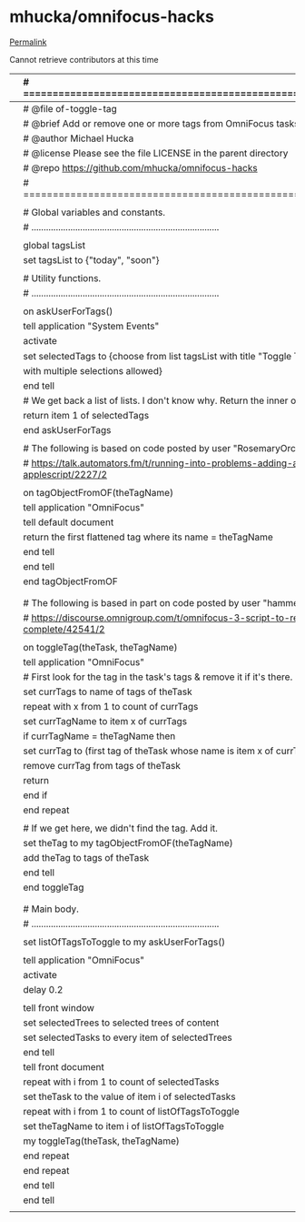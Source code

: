 # mhucka/omnifocus-hacks

[Permalink](https://github.com/mhucka/omnifocus-hacks/blob/42c539711953e6990994550ff7bdfe2364ce3f02/of-toggle-tag.scpt)

Cannot retrieve contributors at this time

|  | \# ============================================================================= |
| :--- | :--- |
|  | \# @file of-toggle-tag |
|  | \# @brief Add or remove one or more tags from OmniFocus tasks |
|  | \# @author Michael Hucka |
|  | \# @license Please see the file LICENSE in the parent directory |
|  | \# @repo https://github.com/mhucka/omnifocus-hacks |
|  | \# ============================================================================= |
|  |  |
|  | \# Global variables and constants. |
|  | \# ............................................................................. |
|  |  |
|  | global tagsList |
|  | set tagsList to {"today", "soon"} |
|  |  |
|  | \# Utility functions. |
|  | \# ............................................................................. |
|  |  |
|  | on askUserForTags\(\) |
|  |  tell application "System Events" |
|  |  activate |
|  |  set selectedTags to {choose from list tagsList with title "Toggle Tags 🏷" with prompt "Tags to toggle:" with multiple selections allowed} |
|  |  end tell |
|  |  \# We get back a list of lists. I don't know why. Return the inner one. |
|  |  return item 1 of selectedTags |
|  | end askUserForTags |
|  |  |
|  | \# The following is based on code posted by user "RosemaryOrchard" here: |
|  | \# https://talk.automators.fm/t/running-into-problems-adding-a-tag-in-omnifocus-3-with-an-applescript/2227/2 |
|  |  |
|  | on tagObjectFromOF\(theTagName\) |
|  |  tell application "OmniFocus" |
|  |  tell default document |
|  |  return the first flattened tag where its name = theTagName |
|  |  end tell |
|  |  end tell |
|  | end tagObjectFromOF |
|  |  |
|  |  |
|  | \# The following is based in part on code posted by user "hammer" in Oct. 2018 |
|  | \# https://discourse.omnigroup.com/t/omnifocus-3-script-to-remove-today-tag-and-mark-complete/42541/2 |
|  |  |
|  | on toggleTag\(theTask, theTagName\) |
|  |  tell application "OmniFocus" |
|  |  \# First look for the tag in the task's tags & remove it if it's there. |
|  |  set currTags to name of tags of theTask |
|  |  repeat with x from 1 to count of currTags |
|  |  set currTagName to item x of currTags |
|  |  if currTagName = theTagName then |
|  |  set currTag to \(first tag of theTask whose name is item x of currTags\) |
|  |  remove currTag from tags of theTask |
|  |  return |
|  |  end if |
|  |  end repeat |
|  |  |
|  |  \# If we get here, we didn't find the tag. Add it. |
|  |  set theTag to my tagObjectFromOF\(theTagName\) |
|  |  add theTag to tags of theTask |
|  |  end tell |
|  | end toggleTag |
|  |  |
|  |  |
|  | \# Main body. |
|  | \# ............................................................................. |
|  |  |
|  | set listOfTagsToToggle to my askUserForTags\(\) |
|  |  |
|  | tell application "OmniFocus" |
|  |  activate |
|  |  delay 0.2 |
|  |  |
|  |  tell front window |
|  |  set selectedTrees to selected trees of content |
|  |  set selectedTasks to every item of selectedTrees |
|  |  end tell |
|  |  tell front document |
|  |  repeat with i from 1 to count of selectedTasks |
|  |  set theTask to the value of item i of selectedTasks |
|  |  repeat with i from 1 to count of listOfTagsToToggle |
|  |  set theTagName to item i of listOfTagsToToggle |
|  |  my toggleTag\(theTask, theTagName\) |
|  |  end repeat |
|  |  end repeat |
|  |  end tell |
|  | end tell |
|  |  |

